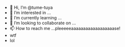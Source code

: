 - 👋 Hi, I’m @tume-tuya
- 👀 I’m interested in ...
- 🌱 I’m currently learning ...
- 💞️ I’m looking to collaborate on ...
- 📫 How to reach me ...pleeeeeaaaaaaaaaaaaaaaaaase!
- wtf
- lol

<!---
tume-tuya/tume-tuya is a ✨ special ✨ repository because its `README.md` (this file) appears on your GitHub profile.
You can click the Preview link to take a look at your changes.
--->
